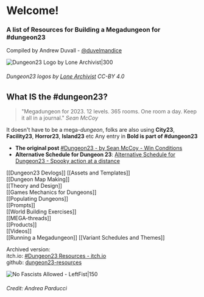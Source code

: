 # Welcome!

### A list of Resources for Building a Megadungeon for  #dungeon23
Compiled by Andrew Duvall - [@duvelmandice](https://duvelmandice.carrd.co) 

![Dungeon23 Logo by Lone Archivist|300](https://img.itch.zone/aW1nLzEwNzU0NzM3LnBuZw==/original/klLf7L.png)
###### Dungeon23 logos by [Lone Archivist](https://lonearchivist.itch.io/dungeon23) CC-BY 4.0


## What IS the #dungeon23?

> "Megadungeon for 2023. 12 levels. 365 rooms. One room a day. Keep it all in a journal." *Sean McCoy*   

It doesn't have to be a mega-*dungeon*, folks are also using **City23**, **Facility23**, **Horror23**, **Island23** etc
Any entry in **Bold is part of #dungeon23**

- **The original post** [#Dungeon23 - by Sean McCoy - Win Conditions](https://seanmccoy.substack.com/p/dungeon23)
- **Alternative Schedule for Dungeon 23**: [Alternative Schedule for Dungeon23 - Spooky action at a distance](https://spooky.blot.im/dungeon23)

[[Dungeon23 Devlogs]]
[[Assets and Templates]]  
[[Dungeon Map Making]]  
[[Theory and Design]]  
[[Games Mechanics for Dungeons]]  
[[Populating Dungeons]]  
[[Prompts]]  
[[World Building Exercises]]  
[[MEGA-threads]]  
[[Products]]  
[[Videos]]  
[[Running a Megadungeon]]
[[Variant Schedules and Themes]]



Archived version:  
itch.io: [#Dungeon23 Resources - itch.io](https://itch.io/blog/462261/dungeon23-resources)  
github: [dungeon23-resources](https://duvelmandice.github.io/vault/dungeon23-resources)  



![No Fascists Allowed - LeftFist|150](https://duvelmandice.github.io/vault/nofacsistsallowedleftfist.png)
###### Credit: Andrea Parducci